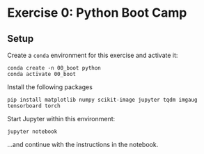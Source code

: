 # Exercise 0: Python Boot Camp

## Setup

Create a `conda` environment for this exercise and activate it:

```
conda create -n 00_boot python
conda activate 00_boot
```

Install the following packages

```
pip install matplotlib numpy scikit-image jupyter tqdm imgaug tensorboard torch
```

Start Jupyter within this environment:

```
jupyter notebook
```

...and continue with the instructions in the notebook.

